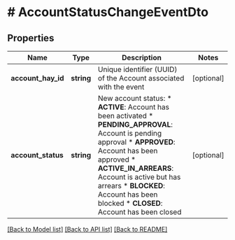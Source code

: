 # # AccountStatusChangeEventDto

## Properties

Name | Type | Description | Notes
------------ | ------------- | ------------- | -------------
**account_hay_id** | **string** | Unique identifier (UUID) of the Account associated with the event | [optional]
**account_status** | **string** | New account status:  * **ACTIVE**: Account has been activated  * **PENDING_APPROVAL**: Account is pending approval  * **APPROVED**: Account has been approved  * **ACTIVE_IN_ARREARS**: Account is active but has arrears  * **BLOCKED**: Account has been blocked  * **CLOSED**: Account has been closed | [optional]

[[Back to Model list]](../../README.md#models) [[Back to API list]](../../README.md#endpoints) [[Back to README]](../../README.md)
